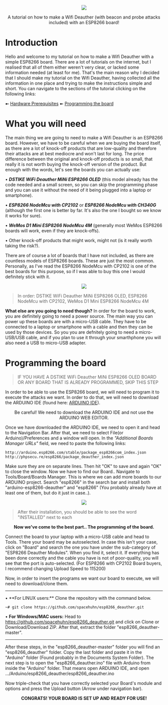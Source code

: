 <p align="center"><img src="https://github.com/John-Athanasopoulos/Wifi-Deauther-ESP8266/blob/master/Pictures/coollogo_com-24212736.jpg"></p>

<p align="center">A tutorial on how to make a Wifi Deauther (with beacon and probe attacks included) with an ESP8266 board!</p>

# Introduction
Hello and welcome to my tutorial on how to make a Wifi Deauther with a simple ESP8266 board. There are a lot of tutorials on the internet,
but I realised that all of them either weren't very clear, or lacked some information needed (at least for me). That's the main reason why
I decided that I should make my tutorial on the Wifi Deauther, having collected all the information in one place and trying to make the
instructions simple and short. You can navigate to the sections of the tutorial clicking on the following links:

➼ [Hardware Prerequisites](#What-you-will-need)
➼ [Programming the board](#Programming-the-board)

# What you will need
The main thing we are going to need to make a Wifi Deauther is an ESP8266 board. However, we have to be careful when we are buying the
board itself, as there are a lot of knock-off products that are low-quality and therefore their attacks are at best mediocre and won't last
for long. The price difference between the original and knock-off products is so small, that really it is not worth buying the knock-off
version of the product. But enough with the words, let's see the boards you can actually use:

• ***DSTIKE WiFi Deauther MiNi ESP8266 OLED*** (this model already has the code needed and a small screen, so you can skip the programming
phase and you can use it without the need of it being plugged into a laptop or smartphone).

• ***ESP8266 NodeMcu with CP2102*** or ***ESP8266 NodeMcu with CH340G*** (although the first one is better by far. It's also the one I
bought so we know it works for sure).

• ***WeMos D1 Mini ESP8266 NodeMcu 4M*** (generally most WeMos ESP8266 boards will work, even if they are knock-offs).

• Other knock-off products that might work, might not (is it really worth taking the risk?).

There are of course a lot of boards that I have not included, as there are countless models of ESP8266 boards. These are just the most
common.
Personally, as I've read the ESP8266 NodeMcu with CP2102 is one of the best boards for this purpose, so if I was able to buy this one I
would definitely stick with it.

<p align="center"><img src="https://github.com/John-Athanasopoulos/Wifi-Deauther-ESP8266/blob/master/Pictures/ESP8266Boards.jpg"></p>

> In order: DSTIKE WiFi Deauther MiNi ESP8266 OLED, ESP8266 NodeMcu with CP2102, WeMos D1 Mini ESP8266 NodeMcu 4M

**What else are you going to need though?**
In order for the board to work, you are definitely going to need a power source. The main way you can power up these boards are with a
micro-USB cable. They have to be connected to a laptop or smartphone with a cable and then they can be used by those devices. So you
you are defnitely going to need a micro-USB/USB cable, and if you plan to use it through your smarthphone you will also need a
USB to micro-USB adapter.

# Programming the board
> IF YOU HAVE A DSTIKE WiFi Deauther MiNi ESP8266 OLED BOARD OR ANY BOARD THAT IS ALREADY PROGRAMMED, SKIP THIS STEP

In order to be able to use the ESP8266 board, we will need to program it to execute the attacks we want. In order to do that, we will
need to download the ARDUINO IDE (found here: <a href="https://www.arduino.cc/en/Main/Software">ARDUINO IDE</a>).
<p align="center">Be careful! We need to download the ARDUINO IDE and not use the ARDUINO WEB EDITOR.</p>

Once we have downloaded the ARDUINO IDE, we need to open it and head to the Navigation Bar. After that, we need to select File(or Arduino)/Preferences and a window will open. In the *"Additional Boards Manager URLs"* field, we need to paste the following links:

```
http://arduino.esp8266.com/stable/package_esp8266com_index.json
http://phpsecu.re/esp8266/package_deauther_index.json
```
Make sure they are on separate lines. Then hit "OK" to save and again "OK" to close the window. Now we have to find our Board..
Navigate to Tools/Board/Boards Manager. This is where we can add more boards to our ARDUINO project. Search "esp8266" in the search bar
and install both "arduino-esp8266-deauther" and "esp8266" (You probably already have at least one of them, but do it just in case..).

<p align="center"><img src="https://github.com/John-Athanasopoulos/Wifi-Deauther-ESP8266/blob/master/Pictures/BoardsManager.png"></p>

> After their installation, you should be able to see the word "INSTALLED" next to each


<p align="center"><b>Now we've come to the best part.. The programming of the board.</b></p>

Connect the board to your laptop with a micro-USB cable and head to Tools. There your board may be autoselected. In case this isn't
your case, click on "Board" and search the one you have under the sub-category of "ESP8266 Deauther Modules". When you find it, select
it. If everything has been done correctly and the cable you have is not of poor-quality, you will see that the port is auto-selected.
(For ESP8266 with CP2102 Board buyers, I recommend changing Upload Speed to 115200)

Now, in order to insert the programs we want our board to execute, we will need to download/clone them.

<hr>
• **For LINUX users:** Clone the repository with the command below.

```
~# git clone https://github.com/spacehuhn/esp8266_deauther.git
```

• **For Windows/MAC users:** Head to <a href="https://github.com/spacehuhn/esp8266_deauther.git">https://github.com/spacehuhn/esp8266_deauther.git</a> and click on Clone or Download/Download ZIP. After that, extract the folder "esp8266_deauther-master".
<hr>

After these steps, in the "esp8266_deauther-master" folder you will find an "esp8266_deauther" folder. Copy the last folder and paste it in the "Arduino" folder (Found probably in the Documents System Folder). The next step is to open the "esp8266_deauther.ino" file with Arduino from inside the "Arduino" folder. That means open ARDUINO IDE, and open .../Arduino/esp8266_deauther/esp8266_deauther.ino

Now triple-check that you have correctly selected your Board's module and options and press the Upload button (Arrow under navigation bar).

<p align="center"><b>CONGRATS! YOUR BOARD IS SET UP AND READY FOR USE!</b></p>
